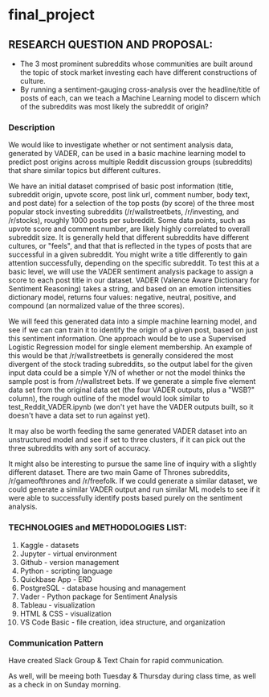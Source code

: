 # final_project

## RESEARCH QUESTION AND PROPOSAL:
- The 3 most prominent subreddits whose communities are built around the topic of stock market investing each have different constructions of culture. 
- By running a sentiment-gauging cross-analysis over the headline/title of posts of each, can we teach a Machine Learning model to discern which of the subreddits was most likely the subreddit of origin?


### Description 
We would like to investigate whether or not sentiment analysis data, generated by VADER, can be used in a basic machine learning model to predict post origins 
across multiple Reddit discussion groups (subreddits) that share similar topics but different cultures.

We have an initial dataset comprised of basic post information (title, subreddit origin, upvote score, post link url, comment number, body text, and post date)
for a selection of the top posts (by score) of the three most popular stock investing subreddits (/r/wallstreetbets, /r/investing, and /r/stocks), roughly 1000 
posts per subreddit. Some data points, such as upvote score and comment number, are likely highly correlated to overall subreddit size. It is generally held 
that different subreddits have different cultures, or "feels", and that that is reflected in the types of posts that are successful in a given subreddit. You 
might write a title differently to gain attention successfully, depending on the specific subreddit. To test this at a basic level, we will use the VADER 
sentiment analysis package to assign a score to each post title in our dataset. VADER (Valence Aware Dictionary for Sentiment Reasoning) takes a string, and 
based on an emotion intensities dictionary model, returns four values: negative, neutral, positive, and compound (an normalized value of the three scores). 

We will feed this generated data into a simple machine learning model, and see if we can can train it to identify the origin of a given post, based on just 
this sentiment information. One approach would be to use a Supervised Logistic Regression model for single element membership. An example of this would be 
that /r/wallstreetbets is generally considered the most divergent of the stock trading subreddits, so the output label for the given input data could be a 
simple Y/N of whether or not the model thinks the sample post is from /r/wallstreet bets. If we generate a simple five element data set from the original 
data set (the four VADER outputs, plus a "WSB?" column), the rough outline of the model would look similar to test_Reddit_VADER.ipynb (we don't yet have the 
VADER outputs built, so it doesn't have a data set to run against yet).

It may also be worth feeding the same generated VADER dataset into an unstructured model and see if set to three clusters, if it can pick out the three 
subreddits with any sort of accuracy. 

It might also be interesting to pursue the same line of inquiry with a slightly different dataset. There are two main Game of Thrones subreddits, /r/gameofthrones
and /r/freefolk. If we could generate a similar dataset, we could generate a similar VADER output and run similar ML models to see if it were able to successfully
identify posts based purely on the sentiment analysis. 

### TECHNOLOGIES and METHODOLOGIES LIST:
1. Kaggle - datasets
2. Jupyter - virtual environment
3. Github - version management
4. Python - scripting language
5. Quickbase App - ERD
6. PostgreSQL - database housing and management
7. Vader - Python package for Sentiment Analysis
8. Tableau - visualization
9. HTML & CSS - visualization
10. VS Code Basic - file creation, idea structure, and organization

### Communication Pattern
Have created Slack Group & Text Chain for rapid communication.

As well, will be meeing both Tuesday & Thursday during class time, as well as a check in on Sunday morning.
